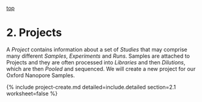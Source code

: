 <a name="project" href="#" id="toplink">top</a>

# 2. Projects

A _Project_ contains information about a set of _Studies_ that may comprise many
different _Samples_, _Experiments_ and _Runs_. Samples are attached to Projects and
they are often processed into _Libraries_ and then _Dilutions_, which are then
_Pooled_ and sequenced. We will create a new project for our Oxford Nanopore Samples.

{% include project-create.md detailed=include.detailed section=2.1 worksheet=false %}
